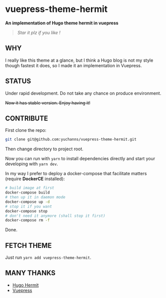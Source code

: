 # vuepress-theme-hermit
**An implementation of Hugo theme hermit in vuepress**

> *Star it plz if you like !*

## WHY
I really like this theme at a glance, but I think a Hugo blog is not my style though fastest it does, so I made it an implementation in Vuepress.

## STATUS
Under rapid development. Do not take any chance on produce environment.

~~Now it has stable version. Enjoy having it!~~

## CONTRIBUTE
First clone the repo:
```sh
git clone git@github.com:yuchanns/vuepress-theme-hermit.git
```
Then change directory to project root.

Now you can run with `yarn` to install dependencies directly and start your developing with `yarn dev`.

In my way I prefer to deploy a docker-compose that facilitate matters (require **DockerCE** installed):
```sh
# build image at first
docker-compose build
# then up it in daemon mode
docker-compose up -d
# stop it if you want
docker-compose stop
# don't need it anymore (shall stop it first)
docker-compose rm -f
```
Done.

## FETCH THEME
Just run `yarn add vuepress-theme-hermit`.

## MANY THANKS
* [Hugo Hermit](https://github.com/Track3/hermit)
* [Vuepress](http://vuepress.vuejs.org/)
